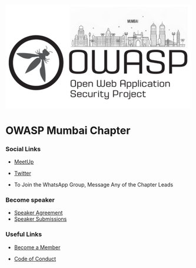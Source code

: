 <!--### Chapter Information
* Chapter Region -->


![OWASP Mumbai Chapter](LogoMumbai.png)
# OWASP Mumbai Chapter

### Social Links
 
* [MeetUp](https://www.meetup.com/OWASP-Mumbai-Chapter/)

* [Twitter](https://twitter.com/OWASP_Mumbai)

* To Join the WhatsApp Group, Message Any of the Chapter Leads
 

### Become speaker

* [Speaker Agreement](https://www.owasp.org/index.php/Speaker_Agreement)
* [Speaker Submissions](https://forms.gle/1d6v3S5kDcfLgYFw7)

### Useful Links
* [Become a Member](https://www.owasp.org/index.php/Membership)

* [Code of Conduct](https://www.owasp.org/index.php/Governance/Conference_Policies)

